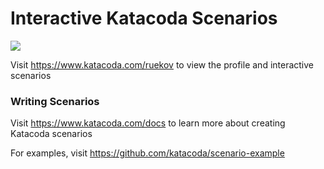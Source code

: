 # Interactive Katacoda Scenarios

[![](http://shields.katacoda.com/katacoda/ruekov/count.svg)](https://www.katacoda.com/ruekov "Get your profile on Katacoda.com")

Visit https://www.katacoda.com/ruekov to view the profile and interactive scenarios

### Writing Scenarios
Visit https://www.katacoda.com/docs to learn more about creating Katacoda scenarios

For examples, visit https://github.com/katacoda/scenario-example
